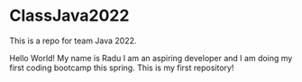 # ClassJava2022
 This is a repo for team Java 2022.

 Hello World! My name is Radu I am an aspiring developer and I am doing my first coding bootcamp this spring. This is my first repository! 
 